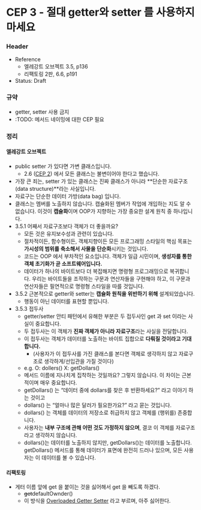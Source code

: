 # CEP 3 - 절대 getter와 setter 를 사용하지 마세요

### Header

* Reference
    * 엘레강트 오브젝트 3.5, p136
    * 리팩토링 2판, 6.6, p191
* Status: Draft

### 규약

* getter, setter 사용 금지
* :TODO: 메서드 네이밍에 대한 CEP 필요

### 정리

#### 엘레강트 오브젝트

* public setter 가 있다면 가변 클래스입니다.
    * 2.6 ([CEP 2](cep-2.make_class_immutable.md)) 에서 모든 클래스는 불변이어야 한다고 했습니다.
* 가장 큰 죄는, setter 가 있는 클래스는 진짜 클래스가 아니라 **단순한 자료구조(data structure)**라는 사실입니다.
* 자료구는 단순한 데이터 가방(data bag) 입니다.
* 클래스는 멤버를 노출하지 않습니다. 캡슐화된 멤버가 작업에 개입하는 지도 알 수 없습니다. 이것이 **캡슐화**이며 OOP가 지향하는 가장 중요한 설계 원칙 중 하나입니다.
* 3.5.1 어째서 자료구조보다 객체가 더 좋을까요?
    * 모든 것은 유지보수성과 관련이 있습니다.
    * 절차적이든, 함수형이든, 객체지향이든 모든 프로그래밍 스타일의 핵심 목표는 **가시성의 범위를 축소해서 사물을 단순화**시키는 것입니다.
    * 코드는 OOP 에서 부차적인 요소입니다. 객체가 일급 시민이며, **생성자를 통한 객체 초기화가 곧 소프트웨어입니다.**
    * 데이터가 하나의 바이트보다 더 복잡해지면 명령형 프로그래밍으로 복귀합니다. 우리는 바이트들을 조작하는 구문과 연산자들을 구현해야 하고, 이 구문과 연산자들은 필연적으로 명령형 스타일을 따를 것입니다.
* 3.5.2 근본적으로 getter와 setter는 **캡슐화 원칙을 위반하기 위해** 설계되었습니다.
    * 행동이 아닌 데이터를 표현할 뿐입니다.
* 3.5.3 접두사
    * getter/setter 안티 패턴에서 유해한 부분은 두 접두사인 get 과 set 이라는 사실이 중요합니다.
    * 두 접두사는 이 객체가 **진짜 객체가 아니라 자료구조**라는 사실을 전달합니다.
    * 이 접두사는 객체가 데이터를 노출하는 바이트 집합으로 **다뤄질 것이라고 기대합니다.**
        * (사용자가 이 접두사를 가진 클래스를 본다면 객체로 생각하지 않고 자료구조로 생각하게/선입관을 가질 것이다)
    * e.g. O: dollers() X: getDollars()
    * 메서드 이름에 지나치게 집착하는 것일까요? 그렇지 않습니다. 이 차이는 근본적이며 매우 중요합니다.
    * getDollars() 는 “데이터 중에 dollars를 찾은 후 반환하세요?” 라고 이야기 하는 것이고
    * dollars() 는 “얼마나 많은 달러가 필요한가요?” 라고 묻는 것입니다.
    * dollars() 는 객체를 데이터의 저장소로 취급하지 않고 객체를 (행위를) 존중합니다.
    * 사용자는 **내부 구조에 관해 어떤 것도 가정하지 않으며**, 결코 이 객체를 자료구조라고 생각하지 않습니다.
    * dollars()는 데이터를 노출하지 않지만, getDollars()는 데이터를 노출합니다. getDollars() 메서드를 통해 데이터가 표면에 완전히 드러나 있으며, 모든 사용자는 이 데이터를 볼 수
      있습니다.

#### 리팩토링

* 게터 이름 앞에 get 을 붙이는 것을 싫어해서 get 을 빼도록 하겠다.
    * ~~get~~defaultOwnder()
    * 이 방식을 [Overloaded Getter Setter](https://martinfowler.com/bliki/OverloadedGetterSetter.html) 라고 부르며, 아주 싫어한다.
